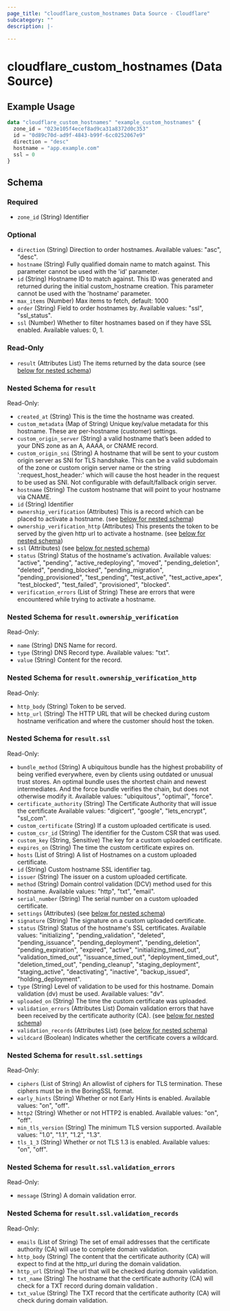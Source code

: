 ```yaml
---
page_title: "cloudflare_custom_hostnames Data Source - Cloudflare"
subcategory: ""
description: |-
  
---
```


# cloudflare_custom_hostnames (Data Source)



## Example Usage

```terraform
data "cloudflare_custom_hostnames" "example_custom_hostnames" {
  zone_id = "023e105f4ecef8ad9ca31a8372d0c353"
  id = "0d89c70d-ad9f-4843-b99f-6cc0252067e9"
  direction = "desc"
  hostname = "app.example.com"
  ssl = 0
}
```

<!-- schema generated by tfplugindocs -->
## Schema

### Required

- `zone_id` (String) Identifier

### Optional

- `direction` (String) Direction to order hostnames.
Available values: "asc", "desc".
- `hostname` (String) Fully qualified domain name to match against. This parameter cannot be used with the 'id' parameter.
- `id` (String) Hostname ID to match against. This ID was generated and returned during the initial custom_hostname creation. This parameter cannot be used with the 'hostname' parameter.
- `max_items` (Number) Max items to fetch, default: 1000
- `order` (String) Field to order hostnames by.
Available values: "ssl", "ssl_status".
- `ssl` (Number) Whether to filter hostnames based on if they have SSL enabled.
Available values: 0, 1.

### Read-Only

- `result` (Attributes List) The items returned by the data source (see [below for nested schema](#nestedatt--result))

<a id="nestedatt--result"></a>
### Nested Schema for `result`

Read-Only:

- `created_at` (String) This is the time the hostname was created.
- `custom_metadata` (Map of String) Unique key/value metadata for this hostname. These are per-hostname (customer) settings.
- `custom_origin_server` (String) a valid hostname that’s been added to your DNS zone as an A, AAAA, or CNAME record.
- `custom_origin_sni` (String) A hostname that will be sent to your custom origin server as SNI for TLS handshake. This can be a valid subdomain of the zone or custom origin server name or the string ':request_host_header:' which will cause the host header in the request to be used as SNI. Not configurable with default/fallback origin server.
- `hostname` (String) The custom hostname that will point to your hostname via CNAME.
- `id` (String) Identifier
- `ownership_verification` (Attributes) This is a record which can be placed to activate a hostname. (see [below for nested schema](#nestedatt--result--ownership_verification))
- `ownership_verification_http` (Attributes) This presents the token to be served by the given http url to activate a hostname. (see [below for nested schema](#nestedatt--result--ownership_verification_http))
- `ssl` (Attributes) (see [below for nested schema](#nestedatt--result--ssl))
- `status` (String) Status of the hostname's activation.
Available values: "active", "pending", "active_redeploying", "moved", "pending_deletion", "deleted", "pending_blocked", "pending_migration", "pending_provisioned", "test_pending", "test_active", "test_active_apex", "test_blocked", "test_failed", "provisioned", "blocked".
- `verification_errors` (List of String) These are errors that were encountered while trying to activate a hostname.

<a id="nestedatt--result--ownership_verification"></a>
### Nested Schema for `result.ownership_verification`

Read-Only:

- `name` (String) DNS Name for record.
- `type` (String) DNS Record type.
Available values: "txt".
- `value` (String) Content for the record.


<a id="nestedatt--result--ownership_verification_http"></a>
### Nested Schema for `result.ownership_verification_http`

Read-Only:

- `http_body` (String) Token to be served.
- `http_url` (String) The HTTP URL that will be checked during custom hostname verification and where the customer should host the token.


<a id="nestedatt--result--ssl"></a>
### Nested Schema for `result.ssl`

Read-Only:

- `bundle_method` (String) A ubiquitous bundle has the highest probability of being verified everywhere, even by clients using outdated or unusual trust stores. An optimal bundle uses the shortest chain and newest intermediates. And the force bundle verifies the chain, but does not otherwise modify it.
Available values: "ubiquitous", "optimal", "force".
- `certificate_authority` (String) The Certificate Authority that will issue the certificate
Available values: "digicert", "google", "lets_encrypt", "ssl_com".
- `custom_certificate` (String) If a custom uploaded certificate is used.
- `custom_csr_id` (String) The identifier for the Custom CSR that was used.
- `custom_key` (String, Sensitive) The key for a custom uploaded certificate.
- `expires_on` (String) The time the custom certificate expires on.
- `hosts` (List of String) A list of Hostnames on a custom uploaded certificate.
- `id` (String) Custom hostname SSL identifier tag.
- `issuer` (String) The issuer on a custom uploaded certificate.
- `method` (String) Domain control validation (DCV) method used for this hostname.
Available values: "http", "txt", "email".
- `serial_number` (String) The serial number on a custom uploaded certificate.
- `settings` (Attributes) (see [below for nested schema](#nestedatt--result--ssl--settings))
- `signature` (String) The signature on a custom uploaded certificate.
- `status` (String) Status of the hostname's SSL certificates.
Available values: "initializing", "pending_validation", "deleted", "pending_issuance", "pending_deployment", "pending_deletion", "pending_expiration", "expired", "active", "initializing_timed_out", "validation_timed_out", "issuance_timed_out", "deployment_timed_out", "deletion_timed_out", "pending_cleanup", "staging_deployment", "staging_active", "deactivating", "inactive", "backup_issued", "holding_deployment".
- `type` (String) Level of validation to be used for this hostname. Domain validation (dv) must be used.
Available values: "dv".
- `uploaded_on` (String) The time the custom certificate was uploaded.
- `validation_errors` (Attributes List) Domain validation errors that have been received by the certificate authority (CA). (see [below for nested schema](#nestedatt--result--ssl--validation_errors))
- `validation_records` (Attributes List) (see [below for nested schema](#nestedatt--result--ssl--validation_records))
- `wildcard` (Boolean) Indicates whether the certificate covers a wildcard.

<a id="nestedatt--result--ssl--settings"></a>
### Nested Schema for `result.ssl.settings`

Read-Only:

- `ciphers` (List of String) An allowlist of ciphers for TLS termination. These ciphers must be in the BoringSSL format.
- `early_hints` (String) Whether or not Early Hints is enabled.
Available values: "on", "off".
- `http2` (String) Whether or not HTTP2 is enabled.
Available values: "on", "off".
- `min_tls_version` (String) The minimum TLS version supported.
Available values: "1.0", "1.1", "1.2", "1.3".
- `tls_1_3` (String) Whether or not TLS 1.3 is enabled.
Available values: "on", "off".


<a id="nestedatt--result--ssl--validation_errors"></a>
### Nested Schema for `result.ssl.validation_errors`

Read-Only:

- `message` (String) A domain validation error.


<a id="nestedatt--result--ssl--validation_records"></a>
### Nested Schema for `result.ssl.validation_records`

Read-Only:

- `emails` (List of String) The set of email addresses that the certificate authority (CA) will use to complete domain validation.
- `http_body` (String) The content that the certificate authority (CA) will expect to find at the http_url during the domain validation.
- `http_url` (String) The url that will be checked during domain validation.
- `txt_name` (String) The hostname that the certificate authority (CA) will check for a TXT record during domain validation .
- `txt_value` (String) The TXT record that the certificate authority (CA) will check during domain validation.


